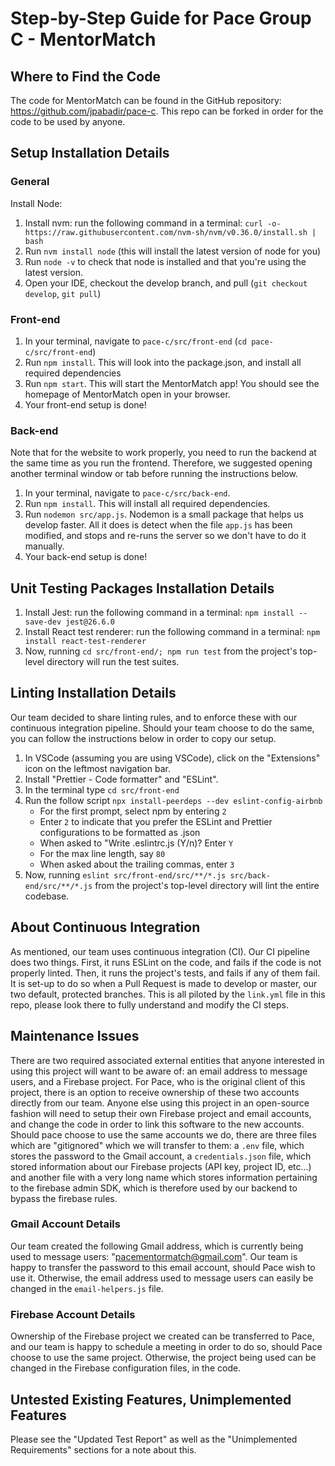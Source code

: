 # Step-by-Step Guide for Pace Group C - MentorMatch

## Where to Find the Code

The code for MentorMatch can be found in the GitHub repository: <https://github.com/jpabadir/pace-c>. This repo can be forked in order for the code to be used by anyone. 

## Setup Installation Details

### General

Install Node:

1. Install nvm: run the following command in a terminal: `curl -o- https://raw.githubusercontent.com/nvm-sh/nvm/v0.36.0/install.sh | bash`
2. Run `nvm install node` (this will install the latest version of node for you)
3. Run `node -v` to check that node is installed and that you're using the latest version.
4. Open your IDE, checkout the develop branch, and pull (`git checkout develop`, `git pull`)

### Front-end

1. In your terminal, navigate to `pace-c/src/front-end` (`cd pace-c/src/front-end`)
2. Run `npm install`. This will look into the package.json, and install all required dependencies
3. Run `npm start`. This will start the MentorMatch app! You should see the homepage of MentorMatch open in your browser.
4. Your front-end setup is done!

### Back-end

Note that for the website to work properly, you need to run the backend at the same time as you run the frontend. Therefore, we suggested opening another terminal window or tab before running the instructions below.

1. In your terminal, navigate to `pace-c/src/back-end`.
2. Run `npm install`. This will install all required dependencies.
3. Run `nodemon src/app.js`. Nodemon is a small package that helps us develop faster. All it does is detect when the file `app.js` has been modified, and stops and re-runs the server so we don't have to do it manually.
4. Your back-end setup is done!

## Unit Testing Packages Installation Details

1. Install Jest: run the following command in a terminal:
   `npm install --save-dev jest@26.6.0`
2. Install React test renderer: run the following command in a terminal:
   `npm install react-test-renderer`
3. Now, running `cd src/front-end/; npm run test` from the project's top-level directory will run the test suites.

## Linting Installation Details

Our team decided to share linting rules, and to enforce these with our continuous integration pipeline. Should your team choose to do the same, you can follow the instructions below in order to copy our setup.

1. In VSCode (assuming you are using VSCode), click on the "Extensions" icon on the leftmost navigation bar.
2. Install "Prettier - Code formatter" and "ESLint".
3. In the terminal type `cd src/front-end`
4. Run the follow script `npx install-peerdeps --dev eslint-config-airbnb`
   - For the first prompt, select npm by entering `2`
   - Enter `2` to indicate that you prefer the ESLint and Prettier configurations to be formatted as .json
   - When asked to "Write .eslintrc.js (Y/n)? Enter `Y`
   - For the max line length, say `80`
   - When asked about the trailing commas, enter `3`
5. Now, running `eslint src/front-end/src/**/*.js src/back-end/src/**/*.js` from the project's top-level directory will lint the entire codebase.

## About Continuous Integration
As mentioned, our team uses continuous integration (CI). Our CI pipeline does two things. First, it runs ESLint on the code, and fails if the code is not properly linted. Then, it runs the project's tests, and fails if any of them fail. It is set-up to do so when a Pull Request is made to develop or master, our two default, protected branches. This is all piloted by the `link.yml` file in this repo, please look there to fully understand and modify the CI steps. 

## Maintenance Issues

There are two required associated external entities that anyone interested in using this project will want to be aware of: an email address to message users, and a Firebase project. For Pace, who is the original client of this project, there is an option to receive ownership of these two accounts directly from our team. Anyone else using this project in an open-source fashion will need to setup their own Firebase project and email accounts, and change the code in order to link this software to the new accounts.
Should pace choose to use the same accounts we do, there are three files which are "gitignored" which we will transfer to them: a `.env` file, which stores the password to the Gmail account, a `credentials.json` file, which stored information about our Firebase projects (API key, project ID, etc...) and another file with a very long name which stores information pertaining to the firebase admin SDK, which is therefore used by our backend to bypass the firebase rules. 

### Gmail Account Details

Our team created the following Gmail address, which is currently being used to message users: "pacementormatch@gmail.com". Our team is happy to transfer the password to this email account, should Pace wish to use it. Otherwise, the email address used to message users can easily be changed in the `email-helpers.js` file.

### Firebase Account Details

Ownership of the Firebase project we created can be transferred to Pace, and our team is happy to schedule a meeting in order to do so, should Pace choose to use the same project. Otherwise, the project being used can be changed in the Firebase configuration files, in the code.

## Untested Existing Features, Unimplemented Features

Please see the "Updated Test Report" as well as the "Unimplemented Requirements" sections for a note about this.
